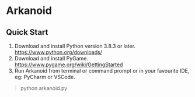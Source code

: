 # Arkanoid

## Quick Start

1. Download and install Python version 3.8.3 or later.
https://www.python.org/downloads/
2. Download and install PyGame.
https://www.pygame.org/wiki/GettingStarted
3. Run Arkanoid from terminal or command prompt or in your favourite IDE, eg: PyCharm or VSCode.
> python arkanoid.py

